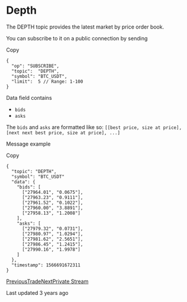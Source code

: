 # Depth

The DEPTH topic provides the latest market by price order book.

You can subscribe to it on a public connection by sending

Copy

```
{
  "op": "SUBSCRIBE",
  "topic":  "DEPTH", 
  "symbol": "BTC_USDT",
  "limit":  5 // Range: 1-100
}
```

Data field contains

* `bids`
* `asks`

The `bids` and `asks` are formatted like so: `[[best price, size at price], [next next best price, size at price], ...]`

Message example

Copy

```
{
  "topic": "DEPTH",
  "symbol": "BTC_USDT"
  "data": {
    "bids": [
      ["27964.01", "0.0675"],
      ["27963.23", "0.9111"],
      ["27961.52", "0.1022"],
      ["27960.00", "3.8891"],
      ["27958.13", "1.2008"]
    ],
    "asks": [
      ["27979.32", "0.0731"],
      ["27980.97", "1.0294"],
      ["27981.62", "2.5651"],
      ["27986.45", "1.2415"],
      ["27990.16", "1.9978"]
    ]  
  },
  "timestamp": 1566691672311
}
```

[PreviousTrade](https://pionex-doc.gitbook.io/apidocs/websocket/public-stream/trade)[NextPrivate Stream](https://pionex-doc.gitbook.io/apidocs/websocket/private-stream)

Last updated 3 years ago
